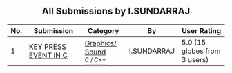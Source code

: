 ﻿<div align="center">

## All Submissions by I\.SUNDARRAJ

</div>

No.  | Submission | Category | By   | User Rating
---- | ---------- | -------- | ---- | -----------
1 | [KEY PRESS EVENT IN C<br />](https://github.com/Planet-Source-Code/i-sundarraj-key-press-event-in-c__3-12012) | [Graphics/ Sound<br /><sup>C / C++</sup>](../ByCategory/graphics-sound__3-15.md) | I\.SUNDARRAJ | 5.0 (15 globes from 3 users)
